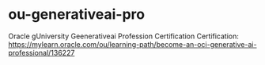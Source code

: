 # ou-generativeai-pro
Oracle gUniversity Geenerativeai Profession Certification
Certification: https://mylearn.oracle.com/ou/learning-path/become-an-oci-generative-ai-professional/136227
